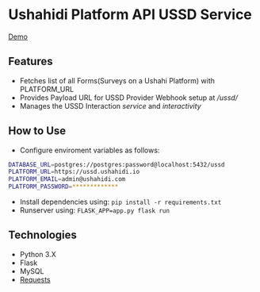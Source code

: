 # Ushahidi Platform API USSD Service

[Demo](https://ushahidi-ussd.herokuapp.com/)

## Features
- Fetches list of all Forms(Surveys on a Ushahi Platform) with PLATFORM_URL 
- Provides Payload URL for USSD Provider Webhook setup at */ussd/*
- Manages the USSD Interaction *service* and *interactivity*

## How to Use

- Configure enviroment variables as follows:
```bash
DATABASE_URL=postgres://postgres:password@localhost:5432/ussd
PLATFORM_URL=https://ussd.ushahidi.io
PLATFORM_EMAIL=admin@ushahidi.com
PLATFORM_PASSWORD=*************
```
- Install dependencies using: `pip install -r requirements.txt`
- Runserver using: `FLASK_APP=app.py flask run`

## Technologies
- Python 3.X
- Flask
- MySQL
- [Requests](https://2.python-requests.org/en/master/)

